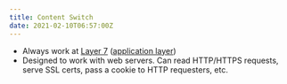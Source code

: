```yaml
---
title: Content Switch
date: 2021-02-10T06:57:00Z
---
```


* Always work at [Layer 7](20201011165707-layer-7.md) 
	([application layer](20201011180448-application-layer.md)) 
* Designed to work with web servers. Can read HTTP/HTTPS requests, serve SSL
	certs, pass a cookie to HTTP requesters, etc.
